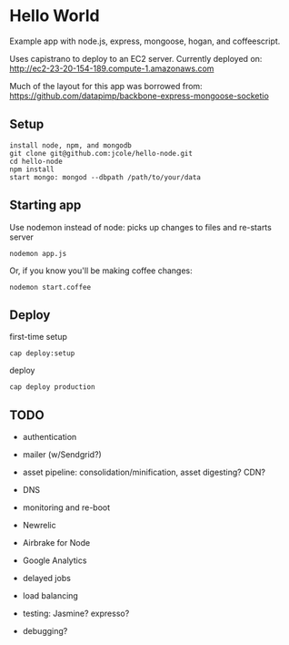 # Hello World

  Example app with node.js, express, mongoose, hogan, and coffeescript.

  Uses capistrano to deploy to an EC2 server.  Currently deployed on:
  http://ec2-23-20-154-189.compute-1.amazonaws.com
  
  Much of the layout for this app was borrowed from:
  https://github.com/datapimp/backbone-express-mongoose-socketio
  
## Setup

    install node, npm, and mongodb
    git clone git@github.com:jcole/hello-node.git
    cd hello-node
    npm install
    start mongo: mongod --dbpath /path/to/your/data
    
## Starting app

Use nodemon instead of node: picks up changes to files and re-starts server

    nodemon app.js
    
Or, if you know you'll be making coffee changes:

    nodemon start.coffee
    
## Deploy

first-time setup
  
    cap deploy:setup

deploy

    cap deploy production
  
## TODO

* authentication
* mailer (w/Sendgrid?)

* asset pipeline: consolidation/minification, asset digesting?  CDN?
* DNS
* monitoring and re-boot
* Newrelic
* Airbrake for Node
* Google Analytics
* delayed jobs
* load balancing
* testing: Jasmine? expresso?
* debugging?
